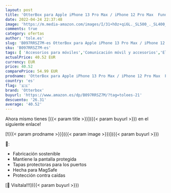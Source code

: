 ```yaml
---
layout: post
title: 'OtterBox para Apple iPhone 13 Pro Max / iPhone 12 Pro Max  Funda Protectora Rugerizada Superior con MagSafe  Defender XT Series  Negro'
date: 2022-04-24 22:37:48
image: 'https://m.media-amazon.com/images/I/31+hOz+qi6L._SL500_._SL400_.jpg'
comments: true
category: ofertas
author: 'tole.es'
slug: 'B097RRSZ7M-es OtterBox para Apple iPhone 13 Pro Max / iPhone 12 Pro Max...'
sku: 'B097RRSZ7M-es'
tags: [ 'Accesorios para móviles','Comunicación móvil y accesorios','Electrónica','Fundas y carcasas para teléfonos móviles','apple','iphone','otterbox','🇪🇸', ]
actualPrice: 40.52 EUR
currency: EUR
price: 40.52
comparePrice: 54.99 EUR
prodname: 'OtterBox para Apple iPhone 13 Pro Max / iPhone 12 Pro Max  Funda Protectora Rugerizada Superior con MagSafe  Defender XT Series  Negro'
country: 'es'
flag: '🇪🇸'
brand: 'Otterbox'
buyurl: 'https://www.amazon.es/dp/B097RRSZ7M/?tag=tolees-21'
descuento: '26.31'
average: '40.52'
---
```


Ahora mismo tienes [{{< param title >}}]({{< param buyurl >}}) en el siguiente enlace!

[![{{< param prodname >}}]({{< param image >}})]({{< param buyurl >}})

🔎:

- Fabricación sostenible
- Mantiene la pantalla protegida
- Tapas protectoras para los puertos
- Hecha para MagSafe
- Protección contra caídas

[🛒 Visítala!!!]({{< param buyurl >}})
